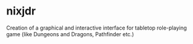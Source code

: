 nixjdr
======

Creation of a graphical and interactive interface for tabletop role-playing game (like Dungeons and Dragons, Pathfinder etc.)
